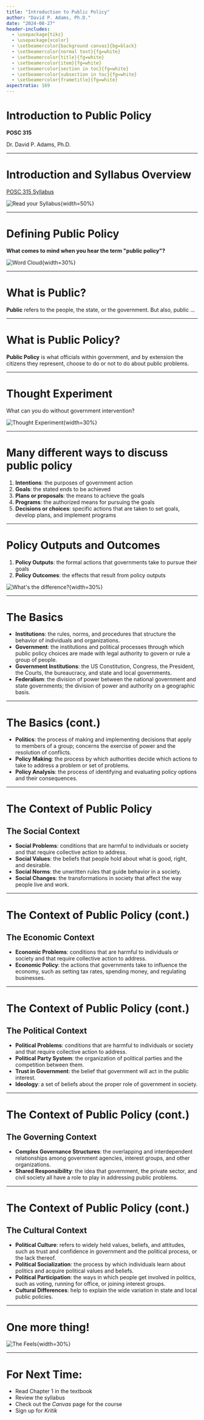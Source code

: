 ```yaml
---
title: "Introduction to Public Policy"
author: "David P. Adams, Ph.D."
date: "2024-08-27"
header-includes:
  - \usepackage{tikz}
  - \usepackage{xcolor}
  - \setbeamercolor{background canvas}{bg=black}
  - \setbeamercolor{normal text}{fg=white}
  - \setbeamercolor{title}{fg=white}
  - \setbeamercolor{item}{fg=white}
  - \setbeamercolor{section in toc}{fg=white}
  - \setbeamercolor{subsection in toc}{fg=white}
  - \setbeamercolor{frametitle}{fg=white}
aspectratio: 169
---
```





# Introduction to Public Policy


**POSC 315**

Dr. David P. Adams, Ph.D.

---

# Introduction and Syllabus Overview

[POSC 315 Syllabus](https://raw.githubusercontent.com/dadams-AU/syllabi/main/POSC%20315%20Intro%20Policy/2024-25%20Fall/posc315_fall_2024.pdf)

![Read your Syllabus](images/syllabus.jpeg){width=50%}



---

# Defining Public Policy

**What comes to mind when you hear the term "public policy"?**

![Word Cloud](images/wordcloud.png){width=30%}

---

# What is Public? 

**Public** refers to the people, the state, or the government.
But also, public ...

---

# What is Public Policy?

**Public Policy** is what officials within government, and by extension the citizens they represent, choose to do or not to do about public problems.

---

# Thought Experiment

What can you do without government intervention?


![Thought Experiment](images/thought_experiment.png){width=30%}


---

# Many different ways to discuss public policy

1. **Intentions**: the purposes of government action
2. **Goals**: the stated ends to be achieved
3. **Plans or proposals**: the means to achieve the goals
4. **Programs**: the authorized means for pursuing the goals
5. **Decisions or choices**: specific actions that are taken to set goals, develop plans, and implement programs

---

# Policy Outputs and Outcomes

1. **Policy Outputs**: the formal actions that governments take to pursue their goals
2. **Policy Outcomes**: the effects that result from policy outputs

![What's the difference?](images/outputs_outcomes.png){width=30%}


---

# The Basics

- **Institutions**: the rules, norms, and procedures that structure the behavior of individuals and organizations.
- **Government**: the institutions and political processes through which public policy choices are made with legal authority to govern or rule a group of people.
- **Government Institutions**: the US Constitution, Congress, the President, the Courts, the bureaucracy, and state and local governments.
- **Federalism**: the division of power between the national government and state governments; the division of power and authority on a geographic basis.

---

# The Basics (cont.)

- **Politics**: the process of making and implementing decisions that apply to members of a group; concerns the exercise of power and the resolution of conflicts.
- **Policy Making**: the process by which authorities decide which actions to take to address a problem or set of problems.
- **Policy Analysis**: the process of identifying and evaluating policy options and their consequences.

---

# The Context of Public Policy

## The Social Context

- **Social Problems**: conditions that are harmful to individuals or society and that require collective action to address.
- **Social Values**: the beliefs that people hold about what is good, right, and desirable.
- **Social Norms**: the unwritten rules that guide behavior in a society.
- **Social Changes**: the transformations in society that affect the way people live and work.

---

# The Context of Public Policy (cont.)

## The Economic Context

- **Economic Problems**: conditions that are harmful to individuals or society and that require collective action to address.
- **Economic Policy**: the actions that governments take to influence the economy, such as setting tax rates, spending money, and regulating businesses.


---

# The Context of Public Policy (cont.)

## The Political Context

- **Political Problems**: conditions that are harmful to individuals or society and that require collective action to address.
- **Political Party System**: the organization of political parties and the competition between them.
- **Trust in Government**: the belief that government will act in the public interest.
- **Ideology**: a set of beliefs about the proper role of government in society.


---

# The Context of Public Policy (cont.)

## The Governing Context

- **Complex Governance Structures**: the overlapping and interdependent relationships among government agencies, interest groups, and other organizations.
- **Shared Responsibility**: the idea that government, the private sector, and civil society all have a role to play in addressing public problems.

---

# The Context of Public Policy (cont.)

## The Cultural Context

- **Political Culture**: refers to widely held values, beliefs, and attitudes, such as trust and confidence in government and the political process, or the lack thereof.
- **Political Socialization**: the process by which individuals learn about politics and acquire political values and beliefs.
- **Political Participation**: the ways in which people get involved in politics, such as voting, running for office, or joining interest groups.
- **Cultural Differences**: help to explain the wide variation in state and local public policies.


---

# One more thing!

![The Feels](images/feelin.png){width=30%}

---

# For Next Time:

- Read Chapter 1 in the textbook
- Review the syllabus
- Check out the _Canvas_ page for the course
- Sign up for _Kritik_

